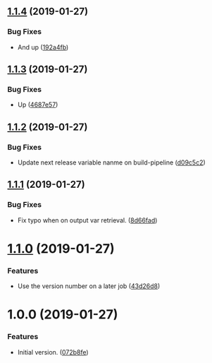 ## [1.1.4](https://github.com/lluchmk/SemanticReleaseTest/compare/v1.1.3...v1.1.4) (2019-01-27)


### Bug Fixes

* And up ([192a4fb](https://github.com/lluchmk/SemanticReleaseTest/commit/192a4fb))

## [1.1.3](https://github.com/lluchmk/SemanticReleaseTest/compare/v1.1.2...v1.1.3) (2019-01-27)


### Bug Fixes

* Up ([4687e57](https://github.com/lluchmk/SemanticReleaseTest/commit/4687e57))

## [1.1.2](https://github.com/lluchmk/SemanticReleaseTest/compare/v1.1.1...v1.1.2) (2019-01-27)


### Bug Fixes

* Update next release variable nanme on build-pipeline ([d09c5c2](https://github.com/lluchmk/SemanticReleaseTest/commit/d09c5c2))

## [1.1.1](https://github.com/lluchmk/SemanticReleaseTest/compare/v1.1.0...v1.1.1) (2019-01-27)


### Bug Fixes

* Fix typo when on output var retrieval. ([8d66fad](https://github.com/lluchmk/SemanticReleaseTest/commit/8d66fad))

# [1.1.0](https://github.com/lluchmk/SemanticReleaseTest/compare/v1.0.0...v1.1.0) (2019-01-27)


### Features

* Use the version number on a later job ([43d26d8](https://github.com/lluchmk/SemanticReleaseTest/commit/43d26d8))

# 1.0.0 (2019-01-27)


### Features

* Initial version. ([072b8fe](https://github.com/lluchmk/SemanticReleaseTest/commit/072b8fe))
